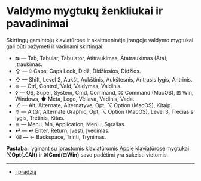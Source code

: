 
# Valdymo mygtukų ženkliukai ir pavadinimai

Skirtingų gamintojų klaviatūrose ir skaitmeninėje įrangoje valdymo mygtukai gali būti pažymėti ir vadinami skirtingai:

- ↹ — Tab, Tabular, Tabulator, Atitraukimas, Atatraukimas (Ata), Įtraukimas.
- ⇪ — ⮸ Caps, Caps Lock, Didž, Didžiosios, Didžios.
- ⇧ — Shift, Level 2, Aukšt, Aukštinis, Aukštesnis, Antrasis lygis, Antrinis.
- ⎈ — Ctrl, Control, Vald, Valdymas, Valdinis.
- ◊ — OS, Super, System, Cmd, Command, ⌘ Command (MacOS), ⊞ Win,  Windows, ◆ Meta, Logo, Vėliava, Vadinis, Vada.
- ⎇ — Alt, Alternate, Alternatyve, Opt, ⌥ Option (MacOS), Kitaip.
- ⇮ — AltGr, Alternate Graphic, Opt, ⌥ Option (MacOS), Level 3, Trečiasis lygis, Tretinis, Kitas.
- ≣ — Menu, Mn, Application, Meniu, Sąrašas.
- ⏎ — ↵ Enter, Return, Įvesti, Įvedimas.
- ⌫ — ← Backspace, Trinti, Trynimas.

__Pastaba:__ lyginant su įprastomis klaviatūromis [Apple klaviatūrose](https://en.wikipedia.org/wiki/Apple_keyboards) mygtukai __⌥Opt(⎇Alt)__ ir __⌘Cmd(⊞Win)__ savo padėtimi yra sukeisti vietomis.

-----------------------------------------

+ [Į pradžią](../README.md)
